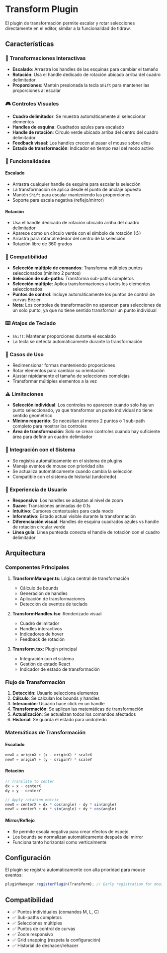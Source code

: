 # Transform Plugin

El plugin de transformación permite escalar y rotar selecciones directamente en el editor, similar a la funcionalidad de tldraw.

## Características

### 🎯 Transformaciones Interactivas
- **Escalado**: Arrastra los handles de las esquinas para cambiar el tamaño
- **Rotación**: Usa el handle dedicado de rotación ubicado arriba del cuadro delimitador
- **Proporciones**: Mantén presionada la tecla `Shift` para mantener las proporciones al escalar

### 🎮 Controles Visuales
- **Cuadro delimitador**: Se muestra automáticamente al seleccionar elementos
- **Handles de esquina**: Cuadrados azules para escalado
- **Handle de rotación**: Círculo verde ubicado arriba del centro del cuadro delimitador
- **Feedback visual**: Los handles crecen al pasar el mouse sobre ellos
- **Estado de transformación**: Indicador en tiempo real del modo activo

### 🔧 Funcionalidades

#### Escalado
- Arrastra cualquier handle de esquina para escalar la selección
- La transformación se aplica desde el punto de anclaje opuesto
- Mantén `Shift` para escalar manteniendo las proporciones
- Soporte para escala negativa (reflejo/mirror)

#### Rotación
- Usa el handle dedicado de rotación ubicado arriba del cuadro delimitador
- Aparece como un círculo verde con el símbolo de rotación (↻)
- Arrastra para rotar alrededor del centro de la selección
- Rotación libre de 360 grados

### 🎨 Compatibilidad
- **Selección múltiple de comandos**: Transforma múltiples puntos seleccionados (mínimo 2 puntos)
- **Selección de sub-paths**: Transforma sub-paths completos
- **Selección múltiple**: Aplica transformaciones a todos los elementos seleccionados
- **Puntos de control**: Incluye automáticamente los puntos de control de curvas Bézier
- **Nota**: Los controles de transformación no aparecen para selecciones de un solo punto, ya que no tiene sentido transformar un punto individual

### ⌨️ Atajos de Teclado
- `Shift`: Mantener proporciones durante el escalado
- La tecla se detecta automáticamente durante la transformación

### 🎯 Casos de Uso
- Redimensionar formas manteniendo proporciones
- Rotar elementos para cambiar su orientación
- Ajustar rápidamente el tamaño de selecciones complejas
- Transformar múltiples elementos a la vez

### ⚠️ Limitaciones
- **Selección individual**: Los controles no aparecen cuando solo hay un punto seleccionado, ya que transformar un punto individual no tiene sentido geométrico
- **Mínimo requerido**: Se necesitan al menos 2 puntos o 1 sub-path completo para mostrar los controles
- **Área de transformación**: Solo se crean controles cuando hay suficiente área para definir un cuadro delimitador

### 🔄 Integración con el Sistema
- Se registra automáticamente en el sistema de plugins
- Maneja eventos de mouse con prioridad alta
- Se actualiza automáticamente cuando cambia la selección
- Compatible con el sistema de historial (undo/redo)

### 🎨 Experiencia de Usuario
- **Responsivo**: Los handles se adaptan al nivel de zoom
- **Suave**: Transiciones animadas de 0.1s
- **Intuitivo**: Cursores contextuales para cada modo
- **Informativo**: Estado actual visible durante la transformación
- **Diferenciación visual**: Handles de esquina cuadrados azules vs handle de rotación circular verde
- **Línea guía**: Línea punteada conecta el handle de rotación con el cuadro delimitador

## Arquitectura

### Componentes Principales

1. **TransformManager.ts**: Lógica central de transformación
   - Cálculo de bounds
   - Generación de handles
   - Aplicación de transformaciones
   - Detección de eventos de teclado

2. **TransformHandles.tsx**: Renderizado visual
   - Cuadro delimitador
   - Handles interactivos
   - Indicadores de hover
   - Feedback de rotación

3. **Transform.tsx**: Plugin principal
   - Integración con el sistema
   - Gestión de estado React
   - Indicador de estado de transformación

### Flujo de Transformación

1. **Detección**: Usuario selecciona elementos
2. **Cálculo**: Se calculan los bounds y handles
3. **Interacción**: Usuario hace click en un handle
4. **Transformación**: Se aplican las matemáticas de transformación
5. **Actualización**: Se actualizan todos los comandos afectados
6. **Historial**: Se guarda el estado para undo/redo

### Matemáticas de Transformación

#### Escalado
```typescript
newX = originX + (x - originX) * scaleX
newY = originY + (y - originY) * scaleY
```

#### Rotación
```typescript
// Translate to center
dx = x - centerX
dy = y - centerY

// Apply rotation matrix
newX = centerX + dx * cos(angle) - dy * sin(angle)
newY = centerY + dx * sin(angle) + dy * cos(angle)
```

#### Mirror/Reflejo
- Se permite escala negativa para crear efectos de espejo
- Los bounds se normalizan automáticamente después del mirror
- Funciona tanto horizontal como verticalmente

## Configuración

El plugin se registra automáticamente con alta prioridad para mouse eventos:

```typescript
pluginManager.registerPlugin(Transform); // Early registration for mouse priority
```

## Compatibilidad

- ✅ Puntos individuales (comandos M, L, C)
- ✅ Sub-paths completos
- ✅ Selecciones múltiples
- ✅ Puntos de control de curvas
- ✅ Zoom responsivo
- ✅ Grid snapping (respeta la configuración)
- ✅ Historial de deshacer/rehacer
